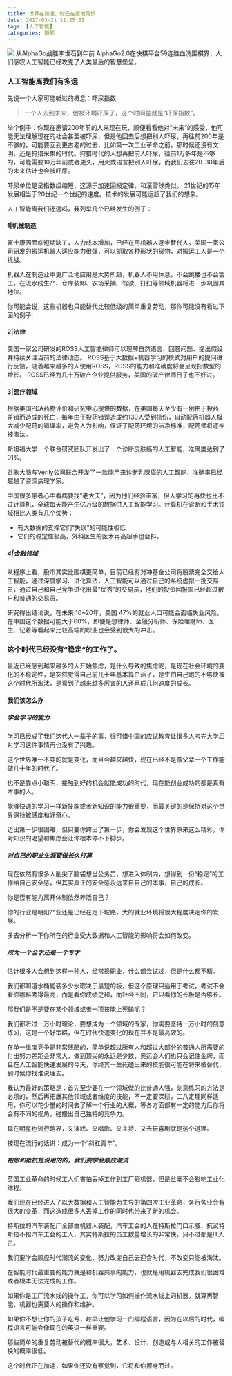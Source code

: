 ```yaml
---
title: 世界在加速，你还在原地踏步
date: 2017-03-21 11:25:51
tags: [人工智能]
categories: 随笔
---
```

![](http://upload-images.jianshu.io/upload_images/4702918-27df18ec591f7d9e.png?imageMogr2/auto-orient/strip%7CimageView2/2/w/1240)
从AlphaGo战胜李世石到年前 AlphaGo2.0在快棋平台59连胜血洗围棋界，人们感叹人工智能已经攻克了人类最后的智慧堡垒。
### 人工智能离我们有多远
先说一个大家可能听过的概念：吓尿指数
> 一个人去到未来，他被环境吓尿了，这个时间差就是“吓尿指数”。

举个例子：你现在邀请200年前的人来现在玩，顺便看看他对“未来“的感受，他可能无法理解现在的社会甚至被吓尿，但是他回去后想把别人吓尿，再往前200年是不够的，可能要回到更古老的过去，比如第一次工业革命之前，那时候还没有文明，还是狩猎采集的时代。狩猎时代的人想再把前人吓尿，往前1万多年是不够的，可能需要10万年前或者更久，用火或语言把别人吓尿，而我们去往20-30年后的未来估计也会被吓尿。

吓尿单位是呈指数级缩短，这源于加速回报定律，和滚雪球类似。
21世纪的15年发展相当于20世纪一个世纪的速度。技术的发展可能远超了我们的想象。

人工智能离我们还远吗，我列举几个已经发生的例子：

#### 1|机械制造

富士康因面临短期缺工，人力成本增加，已经在用机器人逐步替代人，美国一家公司研发的搬运机器人适应能力很强，可以抓取各种形状的货物，对搬运工人是一个挑战。

机器人在制造业中更广泛地应用是大势所趋，机器人不用休息，不会跳楼也不会罢工，在流水线生产、仓库装卸、农场采摘、驾驶、打扫等领域机器将进一步巩固其地位。

你可能会说，这些机器也只能替代比较低级的简单重复劳动，那你可能没有看过下面的例子:

#### 2|法律

美国一家公司研发的ROSS人工智能律师可以理解自然语言、回答问题、提出假设并持续关注当前的法律动态。
ROSS基于大数据+机器学习的模式对用户的提问进行反馈，随着越来越多的人使用ROSS，ROSS的能力和准确度将会呈现指数型的增长。
ROSS已经为几十万破产企业提供服务，美国的破产律师日子也不好过。

#### 3|医疗领域

根据美国PDA药物评价和研究中心提供的数据，在美国每天至少有一例由于投药差错而造成的死亡，每年由于投药错误造成约130人受到损伤，自动配药机器人极大减少配药的错误率，避免人为影响，保证了配药环境的洁净标准，配药师将逐步被淘汰。

斯坦福大学一个联合研究团队开发出了一个诊断皮肤癌的人工智能，准确度达到了91%。

谷歌大脑与Verily公司联合开发了一款能用来诊断乳腺癌的人工智能，准确率已经超越了资深病理学家。

中国很多患者心中看病要找“老大夫”，因为他们经验丰富，但人学习的再快也比不过计算机，全球每天能产生亿万级的数据供人工智能学习。计算机在诊断和手术领域相比人类有几个优势：
- 有大数据的支撑它们“失误”的可能性极低
- 它们的稳定性极高，外科医生的医术再高超手也会抖。

##### 4|金融领域

从程序上看，股市其实比围棋更简单，目前已经有对冲基金公司将股票完全交给人工智能，通过深度学习、进化算法，人工智能可以通过自己的系统虚拟一批交易员，通过自己和自己竞争进化出最“优秀”的交易员，他们的投资回报率已经超过散户和普通的交易员。

研究得出结论说，在未来 10~20年，美国 47%的就业人口可能会面临失业风险，在中国这个数据可能大于60%，即便是想律师、金融分析师、保险理财师、医生、记着等看起来比较高端的职业也会受到很大的冲击。

### 这个时代已经没有“稳定“的工作了。

最近已经感到越来越多的人开始焦虑，是什么导致的焦虑呢，是现在社会环境的变化的不稳定性，是突然觉得自己前几十年基本算白活了，是生怕自己跑的不够快被这个时代所淘汰，是看到了越来越多厉害的人还再成几何速度的成长。

#### 我们该怎么办

##### 学会学习的能力

学习已经成了我们这代人一辈子的事，很可惜中国的应试教育让很多人考完大学后对学习这件事情再也没有了兴趣。

这个世界唯一不变的就是变化，而且会越来越快，现在已经不是像父辈一个工作能做几十年的时代了。

也不是靠点小聪明，接触到好的机会就能成功的时代，现在能创业成功的都是真有本事的人。

能够快速的学习一样新技能或者新知识的能力很重要，而最关键的是保持对这个世界保持敏感度和好奇心。

迈出第一步很困难，但只要你跨出了第一步，你会发现这个世界原来这么精彩，你对知识的渴望和焦虑会让你根本停不下脚步。

##### 对自己的职业生涯要做长久打算

现在依然有很多人削尖了脑袋想当公务员，想进入体制内，想得到一份“稳定”的工作给自己安全感，但其实真正的安全感永远来自自己的本事，自己的成长。

你是否有能力离开体制依然养活自己？

你的行业是朝阳产业还是已经在走下坡路，大的就业环境将很大程度决定你的发展。

多去分析一下你所在的行业受大数据和人工智能的影响将会如何改变。

##### 成为一个全才还是一个专才

估计很多人会想到这样一种人，经常换职业，什么都尝试过，但是什么都不精。

我们都知道水桶能装多少水取决于最短的板，但这个原理只适用于考试，考试不会看你哪科考得最高，而是看你成绩之和，而社会不同，它只看你的长板是否够长。

那我们是不是要在某个领域或者一项技能上死磕呢？

我们都听过一万小时理论，要想成为一个领域的专家，你需要坚持一万小时的刻意练习，这是一个好策略，但在时代快速变化的现在并不是最高效的。

在单一维度竞争是非常残酷的，简单说超过所有人和超过大部分的普通人所需要的付出努力差距会非常大，做到顶尖的永远是少数，奥运会人们也只会记住金牌，而且在人工智能快速发展的今天，你终其一生死磕出来的技能很可能在将来被替代，到时候你找谁说理去。

我认为最好的策略是：首先至少要在一个领域做的比普通人强，刻意练习的方法是必须的，然后再拓展其他领域或者维度的技能，不一定要深耕，二八定理同样适用，你可以花少量的时间去了解一个行业的大概，等各方面都有一定的能力后你将会有不同的视角，碰撞出自己独特的竞争力。

现在明星也流行跨界，又演戏、又唱歌、又主持、又去玩喜剧就是这个道理。

按现在流行的话讲：成为一个“斜杠青年”。

##### 抱怨和抵抗是没用的的，我们要学会顺应潮流

英国工业革命的时候工人们害怕丢掉工作到工厂砸机器，但是丝毫不会影响工业化进程。

我们现在已经进入了以大数据和人工智能为主导的第四次工业革命，各行各业会有很大的变革，而这造成很多人丢掉工作的同时也带来了新的机会。

特斯拉的汽车装配厂全部由机器人装配，汽车工会的人在特斯拉门口示威，抗议特斯拉不招汽车工会的工人，其实特斯拉的员工数量增长的非常快，只不过都是IT人员。

我们要学会顺应时代潮流的变化，努力改变自己去迎合时代，不改变只能被淘汰。

在智能时代最重要的能力就是和机器共事的能力，也就是用机器去完成我们很困难或者根本无法完成的工作。

如果你是工厂流水线的操作工，你可以学习如何操作流水线上的机器，就算再智能，机器也需要人的操作和维护。

如果你不想让你的孩子吃亏，趁早让他学习一门编程语言，因为在以后的时代，编程语言可能会像现在的英语一样重要。

那些简单的重复劳动被替代的概率很大，艺术、设计、创造或与人相关的工作被替换的概率很低。

这个时代正在加速，如果你还没有察觉到，它将和你擦身而过。